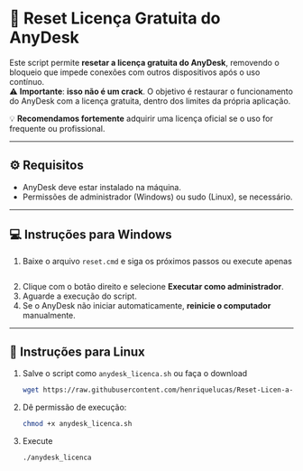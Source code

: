 # 🔄 Reset Licença Gratuita do AnyDesk

Este script permite **resetar a licença gratuita do AnyDesk**, removendo o bloqueio que impede conexões com outros dispositivos após o uso contínuo.  
⚠️ **Importante**: **isso não é um crack**. O objetivo é restaurar o funcionamento do AnyDesk com a licença gratuita, dentro dos limites da própria aplicação.

💡 **Recomendamos fortemente** adquirir uma licença oficial se o uso for frequente ou profissional.

---

## ⚙️ Requisitos

- AnyDesk deve estar instalado na máquina.
- Permissões de administrador (Windows) ou sudo (Linux), se necessário.

---

## 💻 Instruções para Windows

1. Baixe o arquivo `reset.cmd` e siga os próximos passos ou execute apenas
   ```bash
   
3. Clique com o botão direito e selecione **Executar como administrador**.
4. Aguarde a execução do script.
5. Se o AnyDesk não iniciar automaticamente, **reinicie o computador** manualmente.

---

## 🐧 Instruções para Linux

1. Salve o script como `anydesk_licenca.sh` ou faça o download
   ```bash
   wget https://raw.githubusercontent.com/henriquelucas/Reset-Licen-a-Anydesk/main/anydesk_licenca.sh
3. Dê permissão de execução:

   ```bash
   chmod +x anydesk_licenca.sh

4. Execute
   ```bash
   ./anydesk_licenca
